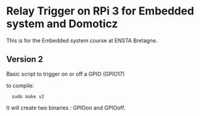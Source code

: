 # Relay Trigger on RPi 3 for Embedded system and Domoticz
This is for the Embedded system course at ENSTA Bretagne.

## Version 2

Basic script to trigger on or off a GPIO (GPIO17)

to compile:

```
  sudo make v2
```
It will create two binaries : GPIOon and GPIOoff.


